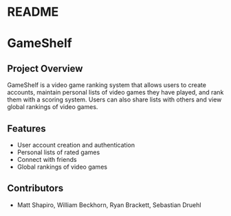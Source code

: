 # README

# GameShelf

## Project Overview

GameShelf is a video game ranking system that allows users to create accounts, maintain personal lists of video games they have played, and rank them with a scoring system. Users can also share lists with others and view global rankings of video games.

## Features
- User account creation and authentication
- Personal lists of rated games
- Connect with friends
- Global rankings of video games

## Contributors
- Matt Shapiro, William Beckhorn, Ryan Brackett, Sebastian Druehl
